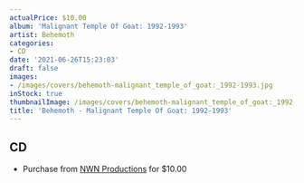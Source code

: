 ```yaml
---
actualPrice: $10.00
album: 'Malignant Temple Of Goat: 1992-1993'
artist: Behemoth
categories:
- CD
date: '2021-06-26T15:23:03'
draft: false
images:
- /images/covers/behemoth-malignant_temple_of_goat:_1992-1993.jpg
inStock: true
thumbnailImage: /images/covers/behemoth-malignant_temple_of_goat:_1992-1993-thumb.jpg
title: 'Behemoth - Malignant Temple Of Goat: 1992-1993'
---
```


## CD
* Purchase from [NWN Productions](http://shop.nwnprod.com/index.php?route=product/product&path=93&product_id=11889&sort=pd.name&order=ASC) for $10.00

